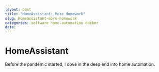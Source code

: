 ```yaml
---
layout: post
title: "HomeAssistant: More Homework"
slug: homeassistant-more-homework
categories: software home-automation docker
date: 
---
```


# HomeAssistant

Before the pandemic started, I dove in the deep end into home automation.
